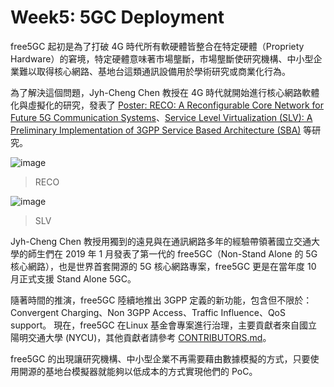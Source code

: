# Week5: 5GC Deployment

free5GC 起初是為了打破 4G 時代所有軟硬體皆整合在特定硬體（Propriety Hardware）的窘境，特定硬體意味著市場壟斷，市場壟斷使研究機構、中小型企業難以取得核心網路、基地台這類通訊設備用於學術研究或商業化行為。

為了解決這個問題，Jyh-Cheng Chen 教授在 4G 時代就開始進行核心網路軟體化與虛擬化的研究，發表了 [Poster: RECO: A Reconfigurable Core Network for Future 5G Communication Systems](https://dl.acm.org/doi/10.1145/3117811.3131257)、[Service Level Virtualization (SLV): A Preliminary Implementation of 3GPP Service Based Architecture (SBA)](https://dl.acm.org/doi/abs/10.1145/3241539.3267749) 等研究。

![image](https://hackmd.io/_uploads/r1UmjxNUxx.png)
> RECO

![image](https://hackmd.io/_uploads/Hy4djx4Uel.png)
> SLV

Jyh-Cheng Chen 教授用獨到的遠見與在通訊網路多年的經驗帶領著國立交通大學的師生們在 2019 年 1 月發表了第一代的 free5GC（Non-Stand Alone 的 5G 核心網路），也是世界首套開源的 5G 核心網路專案，free5GC 更是在當年度 10 月正式支援 Stand Alone 5GC。

隨著時間的推演，free5GC 陸續地推出 3GPP 定義的新功能，包含但不限於：Convergent Charging、Non 3GPP Access、Traffic Influence、QoS support。
現在，free5GC 在Linux 基金會專案進行治理，主要貢獻者來自國立陽明交通大學 (NYCU)，其他貢獻者請參考 [CONTRIBUTORS.md](https://github.com/free5gc/governance/blob/main/CONTRIBUTORS.md)。

free5GC 的出現讓研究機構、中小型企業不再需要藉由數據模擬的方式，只要使用開源的基地台模擬器就能夠以低成本的方式實現他們的 PoC。
